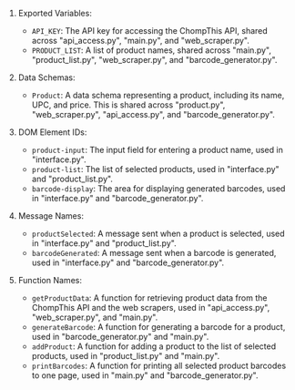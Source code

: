 1. Exported Variables:
   - `API_KEY`: The API key for accessing the ChompThis API, shared across "api_access.py", "main.py", and "web_scraper.py".
   - `PRODUCT_LIST`: A list of product names, shared across "main.py", "product_list.py", "web_scraper.py", and "barcode_generator.py".

2. Data Schemas:
   - `Product`: A data schema representing a product, including its name, UPC, and price. This is shared across "product.py", "web_scraper.py", "api_access.py", and "barcode_generator.py".

3. DOM Element IDs:
   - `product-input`: The input field for entering a product name, used in "interface.py".
   - `product-list`: The list of selected products, used in "interface.py" and "product_list.py".
   - `barcode-display`: The area for displaying generated barcodes, used in "interface.py" and "barcode_generator.py".

4. Message Names:
   - `productSelected`: A message sent when a product is selected, used in "interface.py" and "product_list.py".
   - `barcodeGenerated`: A message sent when a barcode is generated, used in "interface.py" and "barcode_generator.py".

5. Function Names:
   - `getProductData`: A function for retrieving product data from the ChompThis API and the web scrapers, used in "api_access.py", "web_scraper.py", and "main.py".
   - `generateBarcode`: A function for generating a barcode for a product, used in "barcode_generator.py" and "main.py".
   - `addProduct`: A function for adding a product to the list of selected products, used in "product_list.py" and "main.py".
   - `printBarcodes`: A function for printing all selected product barcodes to one page, used in "main.py" and "barcode_generator.py".